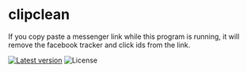 # clipclean

If you copy paste a messenger link while this program is running, it will remove the facebook tracker and click ids from the link.

[![Latest version](https://img.shields.io/crates/v/clipclean.svg)](https://crates.io/crates/snet)
![License](https://img.shields.io/crates/l/clipclean.svg)
